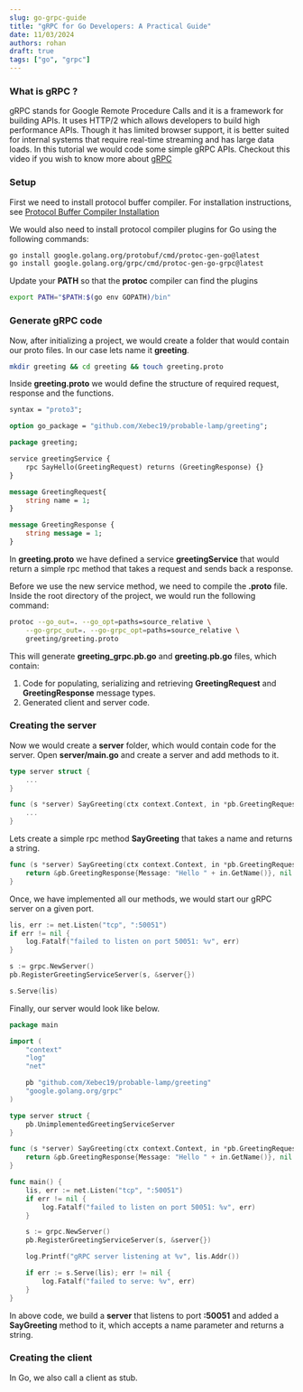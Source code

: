 ```yaml
---
slug: go-grpc-guide
title: "gRPC for Go Developers: A Practical Guide"
date: 11/03/2024
authors: rohan
draft: true
tags: ["go", "grpc"]
---
```


### What is gRPC ?

gRPC stands for Google Remote Procedure Calls and it is a framework for building APIs. It uses HTTP/2 which allows developers to build high performance APIs. Though it has limited browser support, it is better suited for internal systems that require real-time streaming and has large data loads. In this tutorial we would code some simple gRPC APIs. Checkout this video if you wish to know more about [gRPC](https://youtu.be/E3ez34fdC0k?si=EHW15Eq7QiboCr9P)

### Setup

First we need to install protocol buffer compiler. For installation instructions, see [Protocol Buffer Compiler Installation](https://grpc.io/docs/protoc-installation/)

We would also need to install protocol compiler plugins for Go using the following commands:

```sh
go install google.golang.org/protobuf/cmd/protoc-gen-go@latest
go install google.golang.org/grpc/cmd/protoc-gen-go-grpc@latest
```

Update your **PATH** so that the **protoc** compiler can find the plugins

```sh
export PATH="$PATH:$(go env GOPATH)/bin"
```

### Generate gRPC code

Now, after initializing a project, we would create a folder that would contain our proto files. In our case lets name it **greeting**.

```sh
mkdir greeting && cd greeting && touch greeting.proto
```

Inside **greeting.proto** we would define the structure of required request, response and the functions.

```proto
syntax = "proto3";

option go_package = "github.com/Xebec19/probable-lamp/greeting";

package greeting;

service greetingService {
    rpc SayHello(GreetingRequest) returns (GreetingResponse) {}
}

message GreetingRequest{
    string name = 1;
}

message GreetingResponse {
    string message = 1;
}
```

In **greeting.proto** we have defined a service **greetingService** that would return a simple rpc method that takes a request and sends back a response.

Before we use the new service method, we need to compile the **.proto** file. Inside the root directory of the project, we would run the following command:

```sh
protoc --go_out=. --go_opt=paths=source_relative \
    --go-grpc_out=. --go-grpc_opt=paths=source_relative \
    greeting/greeting.proto
```

This will generate **greeting_grpc.pb.go** and **greeting.pb.go** files, which contain:

1. Code for populating, serializing and retrieving **GreetingRequest** and **GreetingResponse** message types.
2. Generated client and server code.

### Creating the server

Now we would create a **server** folder, which would contain code for the server. Open **server/main.go** and create a server and add methods to it.

```go
type server struct {
    ...
}

func (s *server) SayGreeting(ctx context.Context, in *pb.GreetingRequest) (*pb.GreetingResponse, error) {
	...
}
```

Lets create a simple rpc method **SayGreeting** that takes a name and returns a string.

```go
func (s *server) SayGreeting(ctx context.Context, in *pb.GreetingRequest) (*pb.GreetingResponse, error) {
	return &pb.GreetingResponse{Message: "Hello " + in.GetName()}, nil
}
```

Once, we have implemented all our methods, we would start our gRPC server on a given port.

```go
lis, err := net.Listen("tcp", ":50051")
if err != nil {
    log.Fatalf("failed to listen on port 50051: %v", err)
}

s := grpc.NewServer()
pb.RegisterGreetingServiceServer(s, &server{})

s.Serve(lis)
```

Finally, our server would look like below.

```go
package main

import (
	"context"
	"log"
	"net"

	pb "github.com/Xebec19/probable-lamp/greeting"
	"google.golang.org/grpc"
)

type server struct {
	pb.UnimplementedGreetingServiceServer
}

func (s *server) SayGreeting(ctx context.Context, in *pb.GreetingRequest) (*pb.GreetingResponse, error) {
	return &pb.GreetingResponse{Message: "Hello " + in.GetName()}, nil
}

func main() {
	lis, err := net.Listen("tcp", ":50051")
	if err != nil {
		log.Fatalf("failed to listen on port 50051: %v", err)
	}

	s := grpc.NewServer()
	pb.RegisterGreetingServiceServer(s, &server{})

    log.Printf("gRPC server listening at %v", lis.Addr())

    if err := s.Serve(lis); err != nil {
		log.Fatalf("failed to serve: %v", err)
	}
}
```

In above code, we build a **server** that listens to port **:50051** and added a **SayGreeting** method to it, which accepts a name parameter and returns a string.

### Creating the client

In Go, we also call a client as stub.
